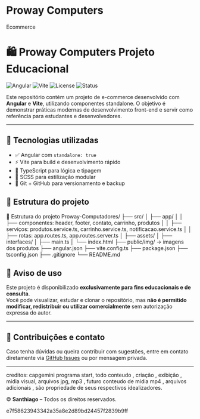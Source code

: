 # Proway Computers
Ecommerce 

# 🛍️ Proway Computers  Projeto Educacional

![Angular](https://img.shields.io/badge/Angular-Standalone-blue)
![Vite](https://img.shields.io/badge/Vite-Bundler-purple)
![License](https://img.shields.io/badge/Licença-Todos%20os%20direitos%20reservados-red)
![Status](https://img.shields.io/badge/Projeto-Educacional-green)

Este repositório contém um projeto de e-commerce desenvolvido com **Angular** e **Vite**, utilizando componentes standalone. O objetivo é demonstrar práticas modernas de desenvolvimento front-end e servir como referência para estudantes e desenvolvedores.

---

## 🚀 Tecnologias utilizadas

- ✅ Angular com `standalone: true`
- ⚡ Vite para build e desenvolvimento rápido
- 🧠 TypeScript para lógica e tipagem
- 🎨 SCSS para estilização modular
- 🔄 Git + GitHub para versionamento e backup



## 📁 Estrutura do projeto

📁 Estrutura do projeto
Proway-Computadores/
├── src/
│   ├── app/
│   │   ├── componentes: header, footer, contato, carrinho, produtos
│   │   ├── serviços: produtos.service.ts, carrinho.service.ts, notificacao.service.ts
│   │   ├── rotas: app.routes.ts, app.routes.server.ts
│   ├── assets/
│   ├── interfaces/
│   ├── main.ts
│   └── index.html
├── public/img/ → imagens dos produtos
├── angular.json
├── vite.config.ts
├── package.json
├── tsconfig.json
├── .gitignore
└── README.md

## 📌 Aviso de uso

Este projeto é disponibilizado **exclusivamente para fins educacionais e de consulta**.  
Você pode visualizar, estudar e clonar o repositório, mas **não é permitido modificar, redistribuir ou utilizar comercialmente** sem autorização expressa do autor.

---

## 🤝 Contribuições e contato

Caso tenha dúvidas ou queira contribuir com sugestões, entre em contato diretamente via [GitHub Issues](https://github.com/santhiago43434343/Proway-Computers/issues) ou por mensagem privada.

--- 
creditos: capgemini programa start, todo conteudo , criação , exibição , midia visual, arquivos jpg, mp3 , futuro conteudo de midia mp4 , arquivos adicionais , são propriedade de seus respectivos idealizadores. 

© **Santhiago** – Todos os direitos reservados.


e7f58623943342a35a8e2d89bd24457f2839b9ff
